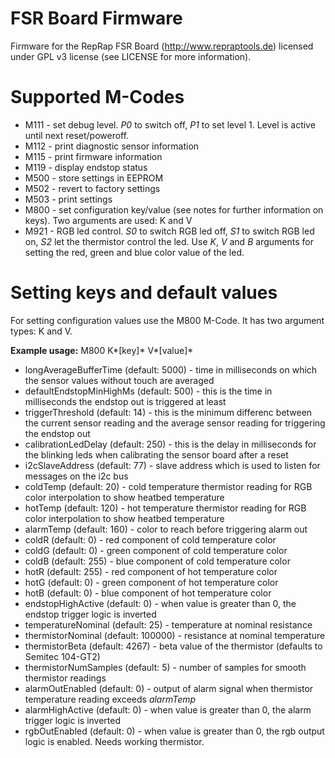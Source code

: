 # FSR Board Firmware
Firmware for the RepRap FSR Board (http://www.repraptools.de) licensed under GPL v3 license (see LICENSE for more information).

# Supported M-Codes
* M111 - set debug level. *P0* to switch off, *P1* to set level 1. Level is active until next reset/poweroff.
* M112 - print diagnostic sensor information
* M115 - print firmware information
* M119 - display endstop status
* M500 - store settings in EEPROM
* M502 - revert to factory settings
* M503 - print settings
* M800 - set configuration key/value (see notes for further information on keys). Two arguments are used: K and V
* M921 - RGB led control. *S0* to switch RGB led off, *S1* to switch RGB led on, *S2* let the thermistor control the led. Use *K*, *V* and *B* arguments for setting the red, green and blue color value of the led.

# Setting keys and default values
For setting configuration values use the M800 M-Code. It has two argument types: K and V.

**Example usage:** M800 K*[key]* V*[value]*

* longAverageBufferTime (default: 5000) - time in milliseconds on which the sensor values without touch are averaged
* defaultEndstopMinHighMs (default: 500) - this is the time in milliseconds the endstop out is triggered at least
* triggerThreshold (default: 14) - this is the minimum differenc between the current sensor reading and the average sensor reading for triggering the endstop out
* calibrationLedDelay (default: 250) - this is the delay in milliseconds for the blinking leds when calibrating the sensor board after a reset
* i2cSlaveAddress (default: 77) - slave address which is used to listen for messages on the i2c bus
* coldTemp (default: 20) - cold temperature thermistor reading for RGB color interpolation to show heatbed temperature
* hotTemp (default: 120) - hot temperature thermistor reading for RGB color interpolation to show heatbed temperature
* alarmTemp (default: 160) - color to reach before triggering alarm out
* coldR (default: 0) - red component of cold temperature color
* coldG (default: 0) - green component of cold temperature color
* coldB (default: 255) - blue component of cold temperature color
* hotR (default: 255) - red component of hot temperature color
* hotG (default: 0) - green component of hot temperature color
* hotB (default: 0) - blue component of hot temperature color
* endstopHighActive (default: 0) - when value is greater than 0, the endstop trigger logic is inverted
* temperatureNominal (default: 25) - temperature at nominal resistance
* thermistorNominal (default: 100000) - resistance at nominal temperature
* thermistorBeta (default: 4267) - beta value of the thermistor (defaults to Semitec 104-GT2)
* thermistorNumSamples (default: 5) - number of samples for smooth thermistor readings
* alarmOutEnabled (default: 0) - output of alarm signal when thermistor temperature reading exceeds *alarmTemp*
* alarmHighActive (default: 0) - when value is greater than 0, the alarm trigger logic is inverted
* rgbOutEnabled (default: 0) - when value is greater than 0, the rgb output logic is enabled. Needs working thermistor.
